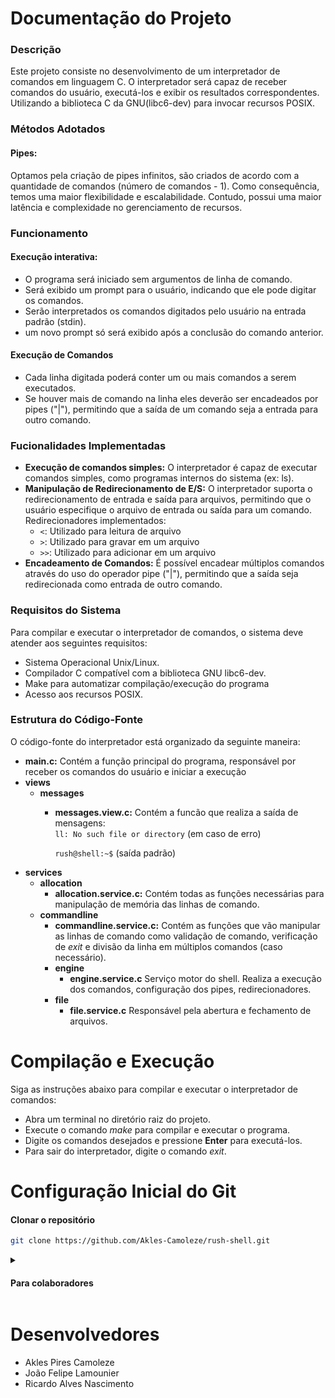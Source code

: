 # Documentação do Projeto

### Descrição

Este projeto consiste no desenvolvimento de um
interpretador de comandos em linguagem C. O
interpretador será capaz de receber comandos
do usuário, executá-los e exibir os resultados
correspondentes. Utilizando a biblioteca C da
GNU(libc6-dev) para invocar recursos POSIX.

### Métodos Adotados

#### Pipes:

Optamos pela criação de pipes infinitos, são criados de acordo
com a quantidade de comandos (número de comandos - 1).
Como consequência, temos uma maior flexibilidade e escalabilidade.
Contudo, possui uma maior latência e complexidade
no gerenciamento de recursos.

### Funcionamento

#### Execução interativa:

* O programa será
  iniciado sem argumentos de linha de comando.
* Será exibido um prompt para o usuário,
  indicando que ele pode digitar os comandos.
* Serão interpretados os comandos digitados
  pelo usuário na entrada padrão (stdin).
* um novo prompt só será exibido após a
  conclusão do comando anterior.

#### Execução de Comandos

* Cada linha digitada poderá conter um ou
  mais comandos a serem executados.
* Se houver mais de comando na linha
  eles deverão ser encadeados por pipes ("|"),
  permitindo que a saída de um comando seja a
  entrada para outro comando.

### Fucionalidades Implementadas

* **Execução de comandos simples:**
  O interpretador é capaz de executar comandos
  simples, como programas internos do sistema
  (ex: ls).
* **Manipulação de Redirecionamento de E/S:**
  O interpretador suporta o redirecionamento
  de entrada e saída para arquivos, permitindo
  que o usuário especifique o arquivo de entrada
  ou saída para um comando. Redirecionadores implementados:
    * `<`: Utilizado para leitura de arquivo
    * `>`: Utilizado para gravar em um arquivo
    * `>>`: Utilizado para adicionar em um arquivo
* **Encadeamento de Comandos:** É possível encadear múltiplos comandos através
  do uso do operador pipe ("|"), permitindo que
  a saída seja redirecionada como entrada de
  outro comando.

### Requisitos do Sistema

Para compilar e executar o interpretador de
comandos, o sistema deve atender aos seguintes
requisitos:

* Sistema Operacional Unix/Linux.
* Compilador C compatível com a biblioteca GNU
  libc6-dev.
* Make para automatizar compilação/execução do programa
* Acesso aos recursos POSIX.

### Estrutura do Código-Fonte

O código-fonte do interpretador está organizado
da seguinte maneira:

* **main.c:** Contém a função principal do
  programa, responsável por receber os comandos do
  usuário e iniciar a execução
* **views**
    * **messages**
        * **messages.view.c:** Contém a funcão que
          realiza a saída de mensagens:  
          `ll: No such file or directory` (em caso de erro)

          `rush@shell:~$` (saída padrão)
* **services**
    * **allocation**
        * **allocation.service.c:** Contém todas
          as funções necessárias para manipulação de
          memória das linhas de comando.
    * **commandline**
        * **commandline.service.c:** Contém as
          funções que vão manipular as linhas de
          comando como validação de comando,
          verificação de *exit* e
          divisão da linha em múltiplos comandos
          (caso necessário).
        * **engine**
            * **engine.service.c**
              Serviço motor do shell. Realiza a execução dos comandos,
              configuração dos pipes, redirecionadores.
        * **file**
            * **file.service.c**
              Responsável pela abertura e fechamento de arquivos.

# Compilação e Execução

Siga as instruções abaixo para compilar e executar
o interpretador de comandos:

* Abra um terminal no diretório raiz do projeto.
* Execute o comando *make* para compilar e executar o programa.
* Digite os comandos desejados e pressione
  **Enter** para executá-los.
* Para sair do interpretador, digite o comando *exit*.

# Configuração Inicial do Git

#### Clonar o repositório

```bash
git clone https://github.com/Akles-Camoleze/rush-shell.git
```

<details>
<summary>
  
 #### Para colaboradores
  
</summary>

- Configurar seu usuário:

```bash
git config --global user.name <seu_nome_no_git>
git config --global user.email <seu_email_no_git>
```

### Realizar Push

Será necessário criar um token para logar no sua conta pelo terminal (ou IDE).

Para isso, deve-se seguir os passos:

- No menu superior, acesse o seu perfil e selecione `Configurações`.
- No menu lateral da tela de configurações, selecione `Configuração de Desenvolvedor`
- Escolha `Token(Classic)` em `Personal Acess Token`.
- Gere um `New Token(Classic)` em `Generate New Token`.
- Marque todas a opções e confirme.
- Após criado, salve-o em um arquivo, pois não será permitida a sua visualização novamente.
- Agora, ao realizar o push, basta inserir seu `user_name` e o `token` gerado no campo de `password`

</details>

# Desenvolvedores

- Akles Pires Camoleze
- João Felipe Lamounier
- Ricardo Alves Nascimento
